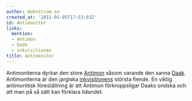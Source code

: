 ```yaml
---
author: Wahnstrom.se
created_at: '2011-01-05T17:53:03Z'
id: Antimoniter
links:
  mention:
  - Antimon
  - Daak
  - inkvisitionen
title: Antimoniter
---
```


Antimoniterna dyrkar den store [Antimon] såsom varande den sanna [Daak]. Antimoniterna är den
jargiska [inkvisitionens] största fiende. En viktig antimonitisk föreställning är att Antimon
förkroppsligar Daaks ondska och att man på så sätt kan förklara lidandet.

  [Antimon]: Antimon
  [Daak]: Daak
  [inkvisitionens]: inkvisitionen